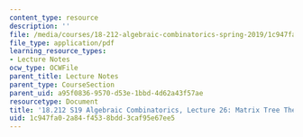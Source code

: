 ```yaml
---
content_type: resource
description: ''
file: /media/courses/18-212-algebraic-combinatorics-spring-2019/1c947fa02a84f4538bdd3caf95e67ee5_MIT18_212S19_lec26.pdf
file_type: application/pdf
learning_resource_types:
- Lecture Notes
ocw_type: OCWFile
parent_title: Lecture Notes
parent_type: CourseSection
parent_uid: a95f0836-9570-d53e-1bbd-4d62a43f57ae
resourcetype: Document
title: '18.212 S19 Algebraic Combinatorics, Lecture 26: Matrix Tree Theorem and more'
uid: 1c947fa0-2a84-f453-8bdd-3caf95e67ee5
---
```

